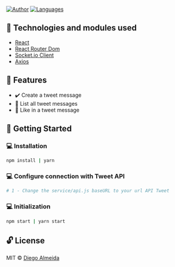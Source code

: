 [![Author](https://img.shields.io/badge/author-dyhalmeida-D54F44?style=flat-square)](https://github.com/dyhalmeida)
[![Languages](https://img.shields.io/github/languages/count/dyhalmeida/tweet-omnistack-5?color=%23D54F44&style=flat-square)](#)

## 📑 Technologies and modules used

- [React](https://pt-br.reactjs.org/)
- [React Router Dom](https://github.com/ReactTraining/react-router#readme)
- [Socket.io Client](https://github.com/socketio/socket.io-client#readme)
- [Axios](https://github.com/axios/axios#readme)

## 📍 Features
- ✔️ Create a tweet message
- 📄 List all tweet messages
- 🧡 Like in a tweet message

## 🚀 Getting Started

### 💻 Installation
```bash
npm install | yarn
```

### 💻 Configure connection with Tweet API
```bash
# 1 - Change the service/api.js baseURL to your url API Tweet
```

### 💻 Initialization

```bash
npm start | yarn start
```

## 🔓 License 
MIT © [Diego Almeida](https://www.linkedin.com/in/dyhalmeida/)